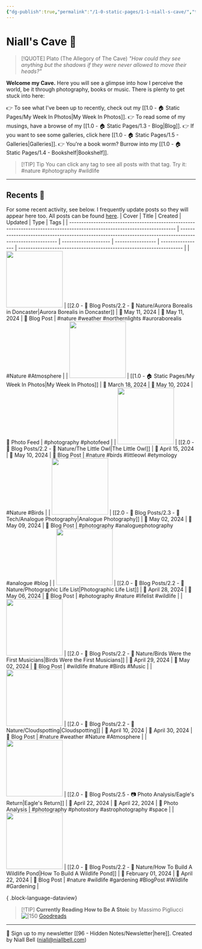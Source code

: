 ```yaml
---
{"dg-publish":true,"permalink":"/1-0-static-pages/1-1-niall-s-cave/","title":"🦇 The Cave","contentClasses":"cards cards-cols-3 cards-cover cards-cover-no-border cards-title-hide-icons","tags":["gardenEntry"],"noteIcon":null,"created":"2024-04-07T21:59:11.000+01:00","updated":"2024-05-10T21:53:39.000+01:00"}
---
```


# Niall's Cave 🦇 

> [!QUOTE] Plato (The Allegory of The Cave)
> *"How could they see anything but the shadows if they were never allowed to move their heads?"*

**Welcome my Cave.** Here you will see a glimpse into how I perceive the world, be it through photography, books or music. There is plenty to get stuck into here:

👉 To see what I've been up to recently, check out my [[1.0 - 🏠 Static Pages/My Week In Photos\|My Week In Photos]].
👉 To read some of my musings, have a browse of my [[1.0 - 🏠 Static Pages/1.3 - Blog\|Blog]].
👉 If you want to see some galleries, click here [[1.0 - 🏠 Static Pages/1.5 - Galleries\|Galleries]].
👉 You're a book worm? Burrow into my [[1.0 - 🏠 Static Pages/1.4 - Bookshelf\|Bookshelf]].

>[!TIP] Tip
>You can click any tag to see all posts with that tag. Try it: #nature #photography #wildlife

---

## Recents 📝

For some recent activity, see below. I frequently update posts so they will appear here too. All posts can be found [here](https://niallbell.com/blog).
| Cover                                                                                                                      | Title                                                                                                     | Created              | Updated           | Type              | Tags                                                                 |
| -------------------------------------------------------------------------------------------------------------------------- | --------------------------------------------------------------------------------------------------------- | -------------------- | ----------------- | ----------------- | -------------------------------------------------------------------- |
| <img src='https://i.imgur.com/9DONEvA.jpeg' style='height:150px;'/>                                                        | [[2.0 - 📝 Blog Posts/2.2 - 🌱 Nature/Aurora Borealis in Doncaster\|Aurora Borealis in Doncaster]]     | 📅 May 11, 2024      | 🔄 May 11, 2024   | 💭 Blog Post      | #nature #weather #northernlights #auroraborealis #Nature #Atmosphere |
| <img src='https://i.imgur.com/VXMwO0i.jpeg' style='height:150px;'/>                                                        | [[1.0 - 🏠 Static Pages/My Week In Photos\|My Week In Photos]]                                         | 📅 March 18, 2024    | 🔄 May 10, 2024   | 💭 Photo Feed     | #photography #photofeed                                              |
| <img src='https://i.imgur.com/4TOgr4b.jpeg' style='height:150px;'/>                                                        | [[2.0 - 📝 Blog Posts/2.2 - 🌱 Nature/The Little Owl\|The Little Owl]]                                 | 📅 April 15, 2024    | 🔄 May 10, 2024   | 💭 Blog Post      | #nature #birds #littleowl #etymology #Nature #Birds                  |
| <img src='https://i.imgur.com/9wUq3cS.jpg' style='height:150px;'/>                                                         | [[2.0 - 📝 Blog Posts/2.3 - 💾 Tech/Analogue Photography\|Analogue Photography]]                       | 📅 May 02, 2024      | 🔄 May 09, 2024   | 💭 Blog Post      | #photography #analoguephotography #analogue #blog                    |
| <img src='https://i.imgur.com/7VfFNPl.jpeg' style='height:150px;'/>                                                        | [[2.0 - 📝 Blog Posts/2.2 - 🌱 Nature/Photographic Life List\|Photographic Life List]]                 | 📅 April 28, 2024    | 🔄 May 06, 2024   | 💭 Blog Post      | #photography #nature #lifelist #wildlife                             |
| <img src='https://i.imgur.com/rLYIZA3.jpeg' style='height:150px;'/>                                                        | [[2.0 - 📝 Blog Posts/2.2 - 🌱 Nature/Birds Were the First Musicians\|Birds Were the First Musicians]] | 📅 April 29, 2024    | 🔄 May 02, 2024   | 💭 Blog Post      | #wildlife #nature #Birds #Music                                      |
| <img src='https://i.imgur.com/EyV94Ox.jpeg' style='height:150px;'/>                                                        | [[2.0 - 📝 Blog Posts/2.2 - 🌱 Nature/Cloudspotting\|Cloudspotting]]                                   | 📅 April 10, 2024    | 🔄 April 30, 2024 | 💭 Blog Post      | #nature #weather #Nature #Atmosphere                                 |
| <img src='https://science.nasa.gov/wp-content/uploads/2023/08/as11_44_6642.jpg?w=2048&format=webp' style='height:150px;'/> | [[2.0 - 📝 Blog Posts/2.5 - 📷 Photo Analysis/Eagle's Return\|Eagle's Return]]                         | 📅 April 22, 2024    | 🔄 April 22, 2024 | 💭 Photo Analysis | #photography #photostory #astrophotography #space                    |
| <img src='https://i.imgur.com/KSajmT4.jpeg' style='height:150px;'/>                                                        | [[2.0 - 📝 Blog Posts/2.2 - 🌱 Nature/How To Build A Wildlife Pond\|How To Build A Wildlife Pond]]     | 📅 February 01, 2024 | 🔄 April 22, 2024 | 💭 Blog Post      | #nature #wildlife #gardening #BlogPost #Wildlife #Gardening          |

{ .block-language-dataview}

>[!TIP] **Currently Reading**
>**How to Be A Stoic** by Massimo Pigliucci
>![|150](https://images-na.ssl-images-amazon.com/images/S/compressed.photo.goodreads.com/books/1473595733i/31423245.jpg)
>[Goodreads](https://www.goodreads.com/user/show/138481589-niall-bell)


---
📧 Sign up to my newsletter [[96 - Hidden Notes/Newsletter\|here]].
Created by Niall Bell (niall@niallbell.com)

